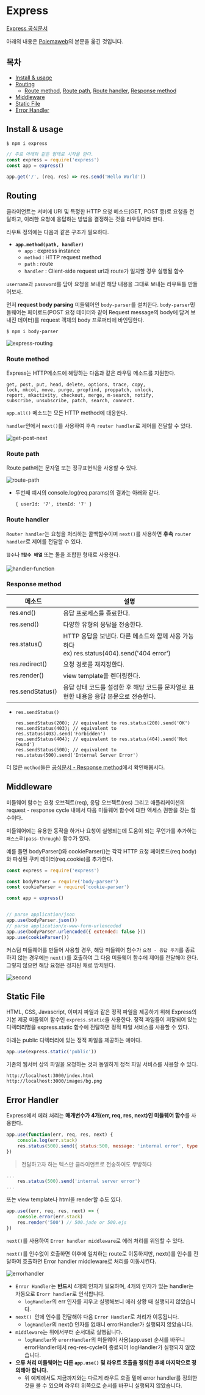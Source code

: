 # Express

[Express 공식문서](http://expressjs.com/ko/)

아래의 내용은 [Poiemaweb](https://poiemaweb.com/)의 본문을 옮긴 것입니다.

## 목차

* [Install & usage](#Install-&-usage)
* [Routing](#Routing)
  * [Route method](#Route-method),  [Route path](#Route-path),  [Route handler](#Route-handler),  [Response method](#Response-method)
* [Middleware](#Middleware)
* [Static File](#Static-File)
* [Error Handler](#Error-Handler)

## Install & usage

```bash
$ npm i express
```

```javascript
// 주로 아래와 같은 형태로 시작을 한다.
const express = require('express')
const app = express()

app.get('/', (req, res) => res.send('Hello World'))
```

## Routing

클라이언트는 서버에 URI 및 특정한 HTTP 요청 메소드(GET, POST 등)로 요청을 전달하고, 이러한 요청에 응답하는 방법을 결정하는 것을 라우팅이라 한다.

라우트 정의에는 다음과 같은 구조가 필요하다.

* **`app.method(path, handler)`**
  * `app` : express instance
  * `method` : HTTP request method
  * `path` : route
  * `handler` : Client-side request url과 route가 일치할 경우 실행될 함수

`username`과 `password`를 담아 요청을 보내면 해당 내용을 그대로 보내는 라우트틀 만들어보자.

먼저 **request body parsing** 미들웨어인 `body-parser`를 설치한다. `body-parser`민들웨어는 페이로드(POST 요청 데이터와 같이 Request message의 body에 담겨 보내진 데이터)를 request 객체의 body 프로퍼티에 바인딩한다.

```bash
$ npm i body-parser
```

![express-routing](https://user-images.githubusercontent.com/52653793/88921356-583e3800-d2a9-11ea-8f7b-356069d12f8c.png)

### Route method

Express는 HTTP메소드에 해당하는 다음과 같은 라우팅 메소드를 지원한다.

```
get, post, put, head, delete, options, trace, copy,
lock, mkcol, move, purge, propfind, proppatch, unlock,
report, mkactivity, checkout, merge, m-search, notify,
subscribe, unsubscribe, patch, search, connect.
```

`app.all()` 메소드는 모든 HTTP method에 대응한다.

`handler`안에서 `next()`를 사용하여 후속 `router handler`로 제어를 전달할 수 있다.

![get-post-next](https://user-images.githubusercontent.com/52653793/88922643-5b3a2800-d2ab-11ea-8a81-265d46c7a603.png)

### Route path

Route path에는 문자열 또는 정규표현식을 사용할 수 있다.

![route-path](https://user-images.githubusercontent.com/52653793/88923033-01862d80-d2ac-11ea-9330-759f81191f56.png)

* 두번째 예시의 console.log(req.params)의 결과는 아래와 같다.

  ```
  { userId: '7', itemId: '7' }
  ```

### Route handler

`Router handler`는 요청을 처리하는 콜백함수이며 `next()`를 사용하면 **후속** `router handler`로 제어를 전달할 수 있다.

`함수`나 :heavy_exclamation_mark:**`함수 배열`** 또는 둘을 조합한 형태로 사용한다.

![handler-function](https://user-images.githubusercontent.com/52653793/88924045-a3f2e080-d2ad-11ea-96e3-0ded9ef7f012.png)

### Response method

| 메소드           | 설명                                                         |
| ---------------- | ------------------------------------------------------------ |
| res.end()        | 응답 프로세스를 종료한다.                                    |
| res.send()       | 다양한 유형의 응답을 전송한다.                               |
| res.status()     | HTTP 응답을 보낸다. 다른 메소드와 함께 사용 가능하다 <br />ex) res.status(404).send('404 error') |
| res.redirect()   | 요청 경로를 재지정한다.                                      |
| res.render()     | view template을 렌더링한다.                                  |
| res.sendStatus() | 응답 상태 코드를 설정한 후 해당 코드를 문자열로 표현한 내용을 응답 본문으로 전송한다. |

* `res.sendStatus()`

  ```
  res.sendStatus(200); // equivalent to res.status(200).send('OK') 
  res.sendStatus(403); // equivalent to res.status(403).send('Forbidden') 
  res.sendStatus(404); // equivalent to res.status(404).send('Not Found') 
  res.sendStatus(500); // equivalent to res.status(500).send('Internal Server Error')
  ```

더 많은 `method`들은 [공식문서 - Response method](http://expressjs.com/ko/4x/api.html#res.append)에서 확인해봅시다.

## Middleware

미들웨어 함수는 요청 오브젝트(req), 응답 오브젝트(res) 그리고 애플리케이션의 request - response cycle 내에서 다음 미들웨어 함수에 대한 엑세스 권한을 갖는 함수이다.

미들웨어에는 유용한 동작을 하거나 요청이 실행되는데 도움이 되는 무언가를 추가하는 `패스스루(pass-through)` 함수가 있다.

예를 들면 bodyParser()와 cookieParser()는 각각 HTTP 요청 페이로드(req.body)와 파싱된 쿠키 데이터(req.cookie)를 추가한다.

```javascript
const express = require('express')

const bodyParser = require('body-parser')
const cookieParser = require('cookie-parser')

const app = express()


// parse application/json
app.use(bodyParser.json())
// parse application/x-www-form-urlencoded
app.use(bodyParser.urlencoded({ extended: false }))
app.use(cookieParser())
```

커스텀 미들웨어를 만들어 사용할 경우, 해당 미들웨어 함수가 `요청 - 응답 주기`를 종료하지 않는 경우에는 `next()`를 호출하여 그 다음 미들웨어 함수에 제어를 전달해야 한다. 그렇지 않으면 해당 요청은 정지된 채로 방치된다.

![second](https://user-images.githubusercontent.com/52653793/88945291-c5ad9100-d2c8-11ea-8b2d-e19f99153f78.png)

## Static File

HTML, CSS, Javascript, 이미지 파일과 같은 정적 파일을 제공하기 위해 Express의 기본 제공 미들웨어 함수인 `express.static`을 사용한다. 정적 파일들이 저장되어 있는 디렉터리명을 express.static 함수에 전달하면 정적 파일 서비스를 사용할 수 있다.

아래는 public 디렉터리에 있는 정적 파일을 제공하는 예이다.

```javascript
app.use(express.static('public'))
```

기존의 웹서버 상의 파일을 요청하는 것과 동일하게 정적 파일 서비스를 사용할 수 있다.

```
http://localhost:3000/index.html
http://localhost:3000/images/bg.png
```

## Error Handler

Express에서 에러 처리는 **매개변수가 4개(err, req, res, next)인 미들웨어 함수**를 사용한다.

```javascript
app.use(function(err, req, res, next) {
    console.log(err.stack)
    res.status(500).send({ status:500, message: 'internal error', type: 'internal'})
})
```

> 전달하고자 하는 텍스만 클라이언트로 전송하여도 무방하다

```javascript
...
	res.status(500).send('internal server error')
...
```

또는 view template나 html을 render할 수도 있다.

```javascript
app.use((err, req, res, next) => {
    console.error(err.stack)
    res.render('500') // 500.jade or 500.ejs
})
```

`next()`를 사용하여 `Error handler middleware`로 에러 처리를 위임할 수 있다.

`next()`를 인수없이 호출하면 이후에 일치하는 route로 이동하지만,  next()를 인수를 전달하여 호출하면 Error handler middleware로 처리를 이동시킨다.

![errorhandler](https://user-images.githubusercontent.com/52653793/88993394-ca9e2f00-d320-11ea-9e10-bb77d1ca370e.png)

* `Error Handler`는 **반드시** 4개의 인자가 필요하며, 4개의 인자가 있는 handler는 자동으로 `Erorr handler`로 인식합니다.
  * `logHandler`의 err 인자를 지우고 실행해보니 에러 상황 때 실행되지 않았습니다.
* `next() `안에 인수를 전달해야 다음 `Error Handler`로 처리가 이동됩니다.
  * `logHandler`의 next() 인자를 없애니 errorHandler가 실행되지 않았습니다.
* `middleware`는 위에서부터 순서대로 실행됩니다.
  * `logHandler`와 `erorrHandler`의 미들웨어 사용(app.use) 순서를 바꾸니 errorHandler에서 req-res-cycle이 종료되어 logHandler가 실행되지 않았습니다.
* **오류 처리 미들웨어는 다른 `app.use()` 및 라우트 호출을 정의한 후에 마지막으로 정의해야 합니다.**
  * 위 예제에서도 지금까지와는 다르게 라우트 호출 밑에 error handler를 정의한 것을 볼 수 있으며 라우터 위쪽으로 순서를 바꾸니 실행되지 않았습니다.